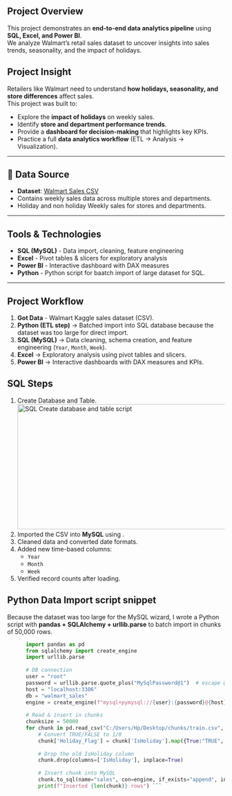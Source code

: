 ## Project Overview
This project demonstrates an **end-to-end data analytics pipeline** using **SQL, Excel, and Power BI**.  
We analyze Walmart’s retail sales dataset to uncover insights into sales trends, seasonality, and the impact of holidays.

## Project Insight
Retailers like Walmart need to understand **how holidays, seasonality, and store differences** affect sales.  
This project was built to:  
- Explore the **impact of holidays** on weekly sales.  
- Identify **store and department performance trends**.  
- Provide a **dashboard for decision-making** that highlights key KPIs.  
- Practice a full **data analytics workflow** (ETL → Analysis → Visualization).
---

## 📂 Data Source
- **Dataset**: [Walmart Sales CSV](https://www.kaggle.com/c/walmart-recruiting-store-sales-forecasting/data)  
- Contains weekly sales data across multiple stores and departments.
- Holiday and non holiday Weekly sales for stores and departments.

---

## Tools & Technologies
- **SQL (MySQL)** - Data import, cleaning, feature engineering  
- **Excel** - Pivot tables & slicers for exploratory analysis  
- **Power BI** - Interactive dashboard with DAX measures
- **Python** - Python script for baatch import of large dataset for SQL.

---
## Project Workflow
1. **Got Data** - Walmart Kaggle sales dataset (CSV).  
2. **Python (ETL step)** → Batched import into SQL database because the dataset was too large for direct import.  
3. **SQL (MySQL)** → Data cleaning, schema creation, and feature engineering (`Year`, `Month`, `Week`).  
4. **Excel** → Exploratory analysis using pivot tables and slicers.  
5. **Power BI** → Interactive dashboards with DAX measures and KPIs.  

## SQL Steps
1. Create Database and Table.
   <img width="598" height="289" alt="SQL Create database and table script" src="https://github.com/user-attachments/assets/d9c7da30-cb90-41a4-a2e3-648203765afc" />
3. Imported the CSV into **MySQL** using .  
4. Cleaned data and converted date formats.  
5. Added new time-based columns:
   - `Year`
   - `Month`
   - `Week`  
4. Verified record counts after loading.

## Python Data Import script snippet
Because the dataset was too large for the MySQL wizard, I wrote a Python script with **pandas + SQLAlchemy + urllib.parse** to batch import in chunks of 50,000 rows.

```python data import script
      import pandas as pd
      from sqlalchemy import create_engine
      import urllib.parse
      
      # DB connection
      user = "root"
      password = urllib.parse.quote_plus("MySqlPassword@1")  # escape @ or special chars
      host = "localhost:3306"
      db = "walmart_sales"
      engine = create_engine(f"mysql+pymysql://{user}:{password}@{host}/{db}")
      
      # Read & insert in chunks
      chunksize = 50000
      for chunk in pd.read_csv("C:/Users/Hp/Desktop/chunks/train.csv", chunksize=chunksize):
          # Convert TRUE/FALSE to 1/0
          chunk['Holiday_Flag'] = chunk['IsHoliday'].map({True:"TRUE", False:"FALSE", "TRUE":"TRUE", "FALSE":"FALSE"})
          
          # Drop the old IsHoliday column
          chunk.drop(columns=['IsHoliday'], inplace=True)
          
          # Insert chunk into MySQL
          chunk.to_sql(name="sales", con=engine, if_exists="append", index=False)
          print(f"Inserted {len(chunk)} rows") ```
